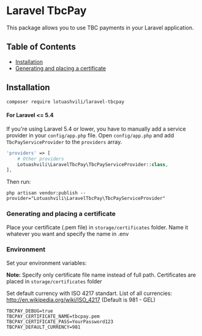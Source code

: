 # Laravel TbcPay

This package allows you to use TBC payments in your Laravel application.

## Table of Contents

- [Installation](#installation)
- [Generating and placing a certificate](#generating-and-placing-a-certificate)

## Installation

```
composer require lotuashvili/laravel-tbcpay
```

#### For Laravel <= 5.4

If you're using Laravel 5.4 or lower, you have to manually add a service provider in your `config/app.php` file.
Open `config/app.php` and add `TbcPayServiceProvider` to the `providers` array.

```php
'providers' => [
    # Other providers
    Lotuashvili\LaravelTbcPay\TbcPayServiceProvider::class,
],
```

Then run:

```
php artisan vendor:publish --provider="Lotuashvili\LaravelTbcPay\TbcPayServiceProvider"
```

### Generating and placing a certificate

Place your certificate (.pem file) in `storage/certificates` folder. Name it whatever you want and specify the name in .env

### Environment

Set your environment variables:

**Note:** Specify only certificate file name instead of full path. Certificates are placed in `storage/certificates` folder

Set default currency with ISO 4217 standart. List of all currencies: http://en.wikipedia.org/wiki/ISO_4217 (Default is 981 - GEL)

```
TBCPAY_DEBUG=true
TBCPAY_CERTIFICATE_NAME=tbcpay.pem
TBCPAY_CERTIFICATE_PASS=YourPassword123
TBCPAY_DEFAULT_CURRENCY=981
```
